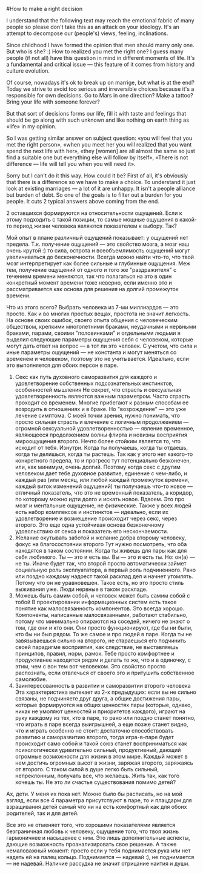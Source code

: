 #How to make a right decision

I understand that the following text may reach the emotional fabric of many people so please don't take this as an attack on your ideology. It's an attempt to decompose our (people's) views, feeling, inclinations.

Since childhood I have formed the opinion that men should marry only one. But who is she? :) How to realized you met the right one? I guess many people (if not all) have this question in mind in different moments of life. It's a fundamental and critical issue — this feature of it comes from history and culture evolution.

Of course, nowadays it's ok to break up on marrige, but what is at the end? Today we strive to avoid too serious and irreversible choices because it's a responsible for own decisions.
Go to Mars in one direction? Make a tattoo? Bring your life with someone forever?

But that sort of decisions forms our life, fill it with taste and feelings that should be go along with such unknown and like nothing on earth thing as «life» in my opinion.

So I was getting similar answer on subject question: «you will feel that you met the right person», «when you meet her you will realized that you want spend the next life with her», «they [women] are all almost the same so just find a suitable one but everything else will follow by itself», «There is not difference — life will tell you when you will need it».

Sorry but I can't do it this way. How could it be? First of all, it's obviously that there is a difference so we have to make a choice. To understand it just look at existing marriages — a lot of it are unhappy. It isn't a people alliance but burden of debt. So one of the goals is to filter out a burden for you people. It cuts 2 typical answers above coming from the end.

2 оставшихся формируются на относительности ощущений. Если к этому подходить с такой позиции, то самые мощные ощущения в какой-то период жизни человека являются показателем к выбору. Так?

Мой опыт в плане различный ощущений показывает: у ощущений нет предела. Т.к. получение ощущений — это свойство мозга, а мозг наш очень крутой :) то сила, острота и всеобъемлимость ощущений могут увеличиваться до бесконечности. Всегда можно найти что-то, что твой мозг интерпретирует как более сильные и глубинные ощущения. Меж тем, получение ощущений от одного и того же "раздражителя" с течением времени меняются, так что полагаться на это в один конкретный момент времени тоже неверно, если именно это и рассматривается как основа для решения на долгий промежуток времени.

Что из этого всего? Выбрать человека из 7-ми миллиардов — это просто. Как и во многих простых вещах, простота не значит легкость.
На основе своих ошибок, своего опыта общения с человеческим обществом, крепкими многолетними браками, неудачными и нервными браками, парами, своими "половинками" и отдельными людьми я выделил следующие параметры ощущения себя с человеком, которые могут дать ответ на вопрос — а тот ли это человек. С учетом, что сила и иные параметры ощущений — не константа и могут меняться со временем и человеком, поэтому это не учитывается. Идеально, если это выполняется для обоих персон в паре.

1) Секс как путь духовного саморазвития для каждого и удовлетворение собственных подсознательных инстинктов, особенностей мышления
    Не секрет, что страсть и сексуальная удовлетворенность являются важным параметром. Часто страсть проходит со временем. Многие прибегают к разным способам ее возродить в отношениях и в браке. Но "возрождение" — это уже лечение симптома. С моей точки зрения, нужно понимать, что просто сильная страсть и влечение с логичным продолжением — огромной сексуальной удовлетворенностью — явление временное, являющееся продолжением волны флирта и новизны восприятия мироощущения второго.
    Нечто более стойким является то, что исходит от тебя. Изнутри.
    Когда ты получаешь, когда ты отдаешь, когда ты делишься, когда ты растешь. Так как у этого нет какого-то конкретного предела, то и прогресс тут потенциально безконечен, или, как минимум, очень долгий.
    Поэтому когда секс с другим человеком дает тебе духовное развитие, единение с чем-либо, и каждый раз (или месяц, или любой каждый промежуток времени, каждый виток изменений ощущений) ты получаешь что-то новое — отличный показатель, что это не временный показатель, а коридор, по которому можно идти долго и искать новое. Вдвоем. Это про мозг и ментальные ощущение, не физические.
    Также у всех людей есть набор комплексов и инстинктов — идеально, если их удовлетворение и возмещение происходит через секс, через второго. Это еще одна устойчивая основа безконечному удовольствию от секса и показатель его нескончаемости.
2) Желание окутывать заботой и желание добра второму человеку, фокус на благосостоянии второго
    Тут нужно посмотреть, что оба находятся в таком состоянии. Когда ты живешь для пары как для себя любимого. Ты — это и есть вы. Вы — это и есть ты.
    Но: он(а) — не ты. Иначе будет так, что второй просто автоматически займет социальную роль эксплуататора, а первый роль подчиненного. Рано или поздно каждому надоест такой расклад дел и начнет утомлять. Потому что он не уравновешен. Такое есть, но это просто стиль выживания уже. Люди нервные в таком раскладе.
3) Можешь быть самим собой, и человек может быть самим собой с тобой
    В проектировании информационных систем есть такое понятие как малосвязанность компонентов. Это всегда хорошо. Компоненты, написанные малосвязанными, работают стабильно, потому что минимально опираются на соседей, ничего не знают о том, где они и кто они. Они просто функционируют, где бы ни были, кто бы ни был рядом.
    То же самое и про людей в паре. Когда ты не завязываешься сильно на второго, не стараешься его подчинить своей парадигме восприятия, как следствие, не выставляешь принципов, правил, норм, рамок. Тебе просто комфортнее и продуктивнее находится рядом и делать то же, что и в одиночку, с этим, чем с вон тем вот человеком.
    Это свойство просто распознать, если отвлечься от своего эго и притушить собственное самолюбие.
4) Заинтересованность в развитии и саморазвитии второго человека
    Эта характеристика вытекает из 2-х предыдущих: если вы не сильно связаны, не подчиняете друг друга, а общие достижения пары, которые формируются на общих ценностях пары (которые, однако, никак не умоляют ценностей и приоритетов каждого), играют на руку каждому из тех, кто в паре, то рано или поздно станет понятно, что играть в паре всегда выигрышней, а еще позже станет видно, что и играть особенно не стоит: достаточно способствовать развитию и саморазвитию второго, тогда игра-в-паре будет происходит само собой и такой союз станет восприниматься как психологически удивительно сильный, продуктивный, дающий огромные возможности для жизни в этом мире. Каждый может в нем достичь огромных высот в жизни, заряжая второго, заряжаясь от второго. С таком силой в душе легко быть сильный, непреклонным, получать все, что желаешь. Жить так, как того хочешь ты. Не это ли счастье существования помимо детей?

Ах, дети. У меня их пока нет. Можно было бы расписать, но на мой взгляд, если все 4 параметра присутствуют в паре, то и плацдарм для взращивания детей самый что ни на есть комфортный как для обоих родителей, так и для детей.

Все это не отменяет того, что хорошими показателями является безграничная любовь к человеку, ощущение того, что твоя жизнь гармоничнее и насыщенее с ним. Это лишь дополнительные аспекты, дающие возможность проанализировать свое решение.
А также немаловажный момент: просто если у тебя поднимается рука или нет надеть ей на палец кольцо. Поднимается — надевай :), не поднимается — не надевай. Наличие рассудка не значит отрицание наития и души.